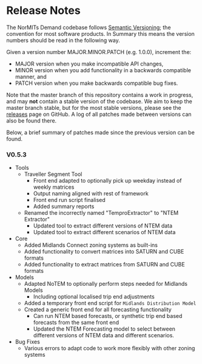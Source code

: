 # Release Notes

The NorMITs Demand codebase follows [Semantic Versioning](https://semver.org/); the convention
for most software products. In Summary this means the version numbers should be read in the
following way.

Given a version number MAJOR.MINOR.PATCH (e.g. 1.0.0), increment the:

- MAJOR version when you make incompatible API changes,
- MINOR version when you add functionality in a backwards compatible manner, and
- PATCH version when you make backwards compatible bug fixes.

Note that the master branch of this repository contains a work in progress, and  may **not**
contain a stable version of the codebase. We aim to keep the master branch stable, but for the
most stable versions, please see the
[releases](https://github.com/Transport-for-the-North/NorMITs-Demand/releases)
page on GitHub. A log of all patches made between versions can also be found
there.

Below, a brief summary of patches made since the previous version can be found.

### V0.5.3
- Tools
  - Traveller Segment Tool
    - Front end adapted to optionally pick up weekday instead of weekly matrices
    - Output naming aligned with rest of framework
    - Front end run script finalised
    - Added summary reports
  - Renamed the incorrectly named "TemproExtractor" to "NTEM Extractor"
    - Updated tool to extract different versions of NTEM data
    - Updated tool to extract different scenarios of NTEM data
- Core
  - Added Midlands Connect zoning systems as built-ins
  - Added functionality to convert matrices into SATURN and CUBE formats
  - Added functionality to extract matrices from SATURN and CUBE formats
- Models
  - Adapted NoTEM to optionally perform steps needed for Midlands Models
    -  Including optional localised trip end adjustments
  - Added a temporary front end script for `Midlands Distribution Model`
  - Created a generic front end for all forecasting functionality
    - Can run NTEM based forecasts, or synthetic trip end based forecasts from 
      the same front end
    - Updated the NTEM Forecasting model to select between different versions
      of NTEM data and different scenarios.
- Bug Fixes
  - Various errors to adapt code to work more flexibly with other zoning systems
